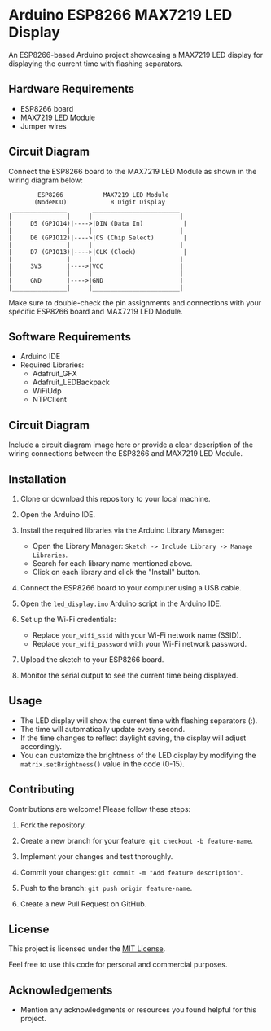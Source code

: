 # Arduino ESP8266 MAX7219 LED Display

An ESP8266-based Arduino project showcasing a MAX7219 LED display for displaying the current time with flashing separators.

## Hardware Requirements

- ESP8266 board
- MAX7219 LED Module
- Jumper wires

## Circuit Diagram

Connect the ESP8266 board to the MAX7219 LED Module as shown in the wiring diagram below:

```
        ESP8266           MAX7219 LED Module
       (NodeMCU)            8 Digit Display
 _______________       ________________________
|               |     |                        |
|     D5 (GPIO14)|---->|DIN (Data In)           |
|               |     |                        |
|     D6 (GPIO12)|---->|CS (Chip Select)        |
|               |     |                        |
|     D7 (GPIO13)|---->|CLK (Clock)             |
|               |     |                        |
|     3V3       |---->|VCC                     |
|               |     |                        |
|     GND       |---->|GND                     |
|_______________|     |________________________|

```

Make sure to double-check the pin assignments and connections with your specific ESP8266 board and MAX7219 LED Module.

## Software Requirements

- Arduino IDE
- Required Libraries:
  - Adafruit_GFX
  - Adafruit_LEDBackpack
  - WiFiUdp
  - NTPClient

## Circuit Diagram

Include a circuit diagram image here or provide a clear description of the wiring connections between the ESP8266 and MAX7219 LED Module.

## Installation

1. Clone or download this repository to your local machine.

2. Open the Arduino IDE.

3. Install the required libraries via the Arduino Library Manager:
   - Open the Library Manager: `Sketch -> Include Library -> Manage Libraries`.
   - Search for each library name mentioned above.
   - Click on each library and click the "Install" button.

4. Connect the ESP8266 board to your computer using a USB cable.

5. Open the `led_display.ino` Arduino script in the Arduino IDE.

6. Set up the Wi-Fi credentials:
   - Replace `your_wifi_ssid` with your Wi-Fi network name (SSID).
   - Replace `your_wifi_password` with your Wi-Fi network password.

7. Upload the sketch to your ESP8266 board.

8. Monitor the serial output to see the current time being displayed.

## Usage

- The LED display will show the current time with flashing separators (:).
- The time will automatically update every second.
- If the time changes to reflect daylight saving, the display will adjust accordingly.
- You can customize the brightness of the LED display by modifying the `matrix.setBrightness()` value in the code (0-15).

## Contributing

Contributions are welcome! Please follow these steps:

1. Fork the repository.

2. Create a new branch for your feature: `git checkout -b feature-name`.

3. Implement your changes and test thoroughly.

4. Commit your changes: `git commit -m "Add feature description"`.

5. Push to the branch: `git push origin feature-name`.

6. Create a new Pull Request on GitHub.

## License

This project is licensed under the [MIT License](LICENSE).

Feel free to use this code for personal and commercial purposes.

## Acknowledgements

- Mention any acknowledgments or resources you found helpful for this project.
